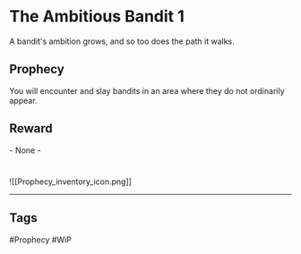 # The Ambitious Bandit 1
A bandit's ambition grows, and so too does the path it walks.
## Prophecy
You will encounter and slay bandits in an area where they do not ordinarily appear.
## Reward
\- None -

#
![[Prophecy_inventory_icon.png]]

---
## Tags
#Prophecy
#WiP 